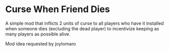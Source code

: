 # Curse When Friend Dies

A simple mod that inflicts 2 units of curse to all players who have it
installed when someone dies (excluding the dead player) to incentivize
keeping as many players as possible alive.

Mod idea requested by joytomaro
